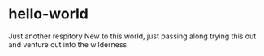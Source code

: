 # hello-world
Just another respitory
New to this world, just passing along trying this out and venture out into the wilderness. 
